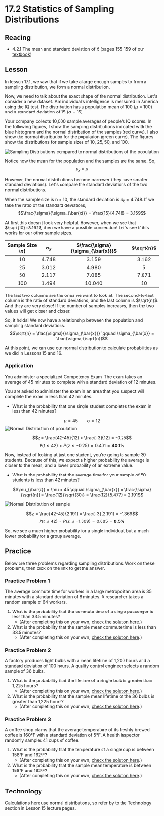 # 17.2 Statistics of Sampling Distributions

## Reading
* 4.2.1 The mean and standard deviation of $\bar{x}$ (pages 155-159 of our [textbook](https://github.com/drolsonmi/SnowCollegeClasses/blob/main/math1040online/Resources/1040%20Introductory%20Statistics%20Textbook%20-%20OpenIntro%20-%20REV%206-13-19.pdf))

## Lesson
In lesson 17.1, we saw that if we take a large enough samples to from a sampling distribution, we form a normal distribution.

Now, we need to talk about the exact shape of the normal distribution. Let's consider a new dataset. Am individual's intelligence is measured in America using the IQ test. The distribution has a population mean of 100 ($\mu = 100$) and a standard deviation of 15 ($\sigma = 15$).

Your company collects 10,000 sample averages of people's IQ scores. In the following figures, I show the sampling distributions indicated with the blue histogram and the normal distribution of the samples (red curve). I also show the normal distribution for the population (green curve). The figures show the distributions for sample sizes of 10, 25, 50, and 100.

![Sampling Distributions compared to normal distributions of the population](https://github.com/drolsonmi/SnowCollegeClasses/blob/main/math1040online/images/Fig17_2a_sampling_distributions.png?raw=true)

Notice how the mean for the population and the samples are the same. So, 
$$\mu_{\bar{x}} = \mu$$

However, the normal distributions become narrower (they have smaller standard deviations). Let's compare the standard deviations of the two normal distributions. 

When the sample size is n = 10, the standard deviation is $\sigma_{\bar{x}} = 4.748$. If we take the ratio of the standard deviations, 
$$\frac{\sigma}{\sigma_{\bar{x}}} = \frac{15}{4.748} = 3.159$$

At first this doesn't look very helpful. However, when we see that $\sqrt{10}=3.162$, then we have a possible connection! Let's see if this works for our other sample sizes.

| Sample Size ($n$) | $\sigma_{\bar{x}}$ | $\frac{\sigma}{\sigma_{\bar{x}}}$ | $\sqrt{n}$ |
| :---: | :---:|:---:|:---:|
| 10  | 4.748 |  3.159 | 3.162 |
| 25  | 3.012 |  4.980 | 5     |
| 50  | 2.117 |  7.085 | 7.071 |
| 100 | 1.494 | 10.040 | 10    |

The last two columns are the ones we want to look at. The second-to-last column is the ratio of standard deviations, and the last column is $\sqrt{n}$. And they are very close! If the number of samples increases, then the two values will get closer and closer.

So, it holds! We now have a relationship between the population and sampling standard deviations. 
$$\sqrt{n} = \frac{\sigma}{\sigma_{\bar{x}}} \qquad \sigma_{\bar{x}} = \frac{\sigma}{\sqrt{n}}$$

At this point, we can use our normal distribution to calculate probabilities as we did in Lessons 15 and 16.

### Application
You administer a specialized Competency Exam. The exam takes an average of 45 minutes to complete with a standard deviation of 12 minutes.

You are asked to administer the exam in an area that you suspect will complete the exam in less than 42 minutes.
* What is the probability that one single student completes the exam in less than 42 minutes?

$$\mu = 45 \qquad \sigma = 12$$
![Normal Distribution of population](https://github.com/drolsonmi/SnowCollegeClasses/blob/main/math1040online/images/Fig17_2b_Example_PopulationNormal.png?raw=true)

$$z = \frac{42-45}{12} = \frac{-3}{12} = -0.25$$
$$P(t \le 42) = P(z \le -0.25) = 0.401 = \mathbf{40.1\%}$$

Now, instead of looking at just one student, you're going to sample 30 students. Because of this, we expect a higher probability the average is closer to the mean, and a lower probability of an extreme value.
* What is the probability that the average time for your sample of 50 students is less than 42 minutes?

$$\mu_{\bar{x}} = \mu = 45 \qquad \sigma_{\bar{x}} = \frac{\sigma}{\sqrt{n}} = \frac{12}{\sqrt{30}} = \frac{12}{5.477} = 2.191$$

![Normal Distribution of sample](https://github.com/drolsonmi/SnowCollegeClasses/blob/main/math1040online/images/Fig17_2c_Example_SamplingNormal.png?raw=true)

$$z = \frac{42-45}{2.191} = \frac{-3}{2.191} = -1.369$$
$$P(t \le 42) = P(z \le -1.369) = 0.085 = \mathbf{8.5\%}$$

So, we see a much higher probability for a single individual, but a much lower probability for a group average.

## Practice
Below are three problems regarding sampling distributions. Work on these problems, then click on the link to get the answer.

### Practice Problem 1
The average commute time for workers in a large metropolitan area is 35 minutes with a standard deviation of 8 minutes. A researcher takes a random sample of 64 workers.
1. What is the probability that the commute time of a single passenger is less than 33.5 minutes? 
    * (After completing this on your own, [check the solution here](https://github.com/drolsonmi/SnowCollegeClasses/blob/main/math1040online/Lectures/Solutions/17_2_Solution1a.md).)
2. What is the probability that the sample mean commute time is less than 33.5 minutes? 
    * (After completing this on your own, [check the solution here](https://github.com/drolsonmi/SnowCollegeClasses/blob/main/math1040online/Lectures/Solutions/17_2_Solution1b.md).)


### Practice Problem 2
A factory produces light bulbs with a mean lifetime of 1,200 hours and a standard deviation of 100 hours. A quality control engineer selects a random sample of 36 bulbs.
1. What is the probability that the lifetime of a single bulb is greater than 1,225 hours? 
    * (After completing this on your own, [check the solution here](https://github.com/drolsonmi/SnowCollegeClasses/blob/main/math1040online/Lectures/Solutions/17_2_Solution2a.md).)
2. What is the probability that the sample mean lifetime of the 36 bulbs is greater than 1,225 hours? 
    * (After completing this on your own, [check the solution here](https://github.com/drolsonmi/SnowCollegeClasses/blob/main/math1040online/Lectures/Solutions/17_2_Solution2b.md).)


### Practice Problem 3
A coffee shop claims that the average temperature of its freshly brewed coffee is 160°F with a standard deviation of 5°F. A health inspector randomly samples 41 cups of coffee.
1. What is the probability that the temperature of a single cup is between 158°F and 162°F? 
    * (After completing this on your own, [check the solution here](https://github.com/drolsonmi/SnowCollegeClasses/blob/main/math1040online/Lectures/Solutions/17_2_Solution3a.md).)
2. What is the probability that the sample mean temperature is between 158°F and 162°F? 
    * (After completing this on your own, [check the solution here](https://github.com/drolsonmi/SnowCollegeClasses/blob/main/math1040online/Lectures/Solutions/17_2_Solution3b.md).)


## Technology
Calculations here use normal distributions, so refer by to the Technology section in Lesson 15 lecture pages.